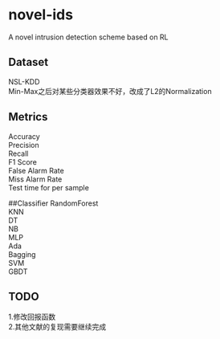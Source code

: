 # novel-ids
A novel intrusion detection scheme based on RL

## Dataset 
NSL-KDD  
Min-Max之后对某些分类器效果不好，改成了L2的Normalization

## Metrics
Accuracy  
Precision  
Recall  
F1 Score  
False Alarm Rate  
Miss Alarm Rate  
Test time for per sample

##Classifier
RandomForest  
KNN  
DT  
NB  
MLP  
Ada  
Bagging  
SVM  
GBDT  


## TODO
1.修改回报函数  
2.其他文献的复现需要继续完成  



